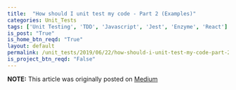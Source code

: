 ```yaml
---
title:  "How should I unit test my code - Part 2 (Examples)"
categories: Unit_Tests
tags: ['Unit Testing', 'TDD', 'Javascript', 'Jest', 'Enzyme', 'React']
is_post: "True"
is_home_btn_reqd: "True"
layout: default
permalink: /unit_tests/2019/06/22/how-should-i-unit-test-my-code-part-2/
is_project_btn_reqd: "False"
---
```




**NOTE:** This article was originally posted on [Medium](https://medium.com/@anuradha15/how-should-i-unit-test-my-code-part-2-examples-6579436c71db)
